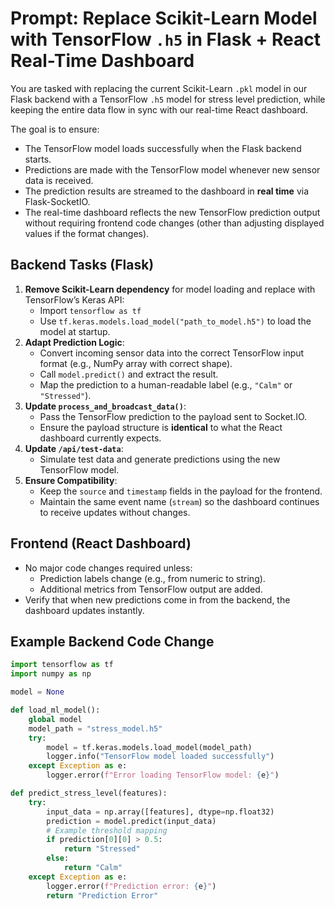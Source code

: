 # Prompt: Replace Scikit-Learn Model with TensorFlow `.h5` in Flask + React Real-Time Dashboard

You are tasked with replacing the current Scikit-Learn `.pkl` model in our Flask backend with a TensorFlow `.h5` model for stress level prediction, while keeping the entire data flow in sync with our real-time React dashboard.

The goal is to ensure:
- The TensorFlow model loads successfully when the Flask backend starts.
- Predictions are made with the TensorFlow model whenever new sensor data is received.
- The prediction results are streamed to the dashboard in **real time** via Flask-SocketIO.
- The real-time dashboard reflects the new TensorFlow prediction output without requiring frontend code changes (other than adjusting displayed values if the format changes).

## Backend Tasks (Flask)
1. **Remove Scikit-Learn dependency** for model loading and replace with TensorFlow’s Keras API:
   - Import `tensorflow as tf`
   - Use `tf.keras.models.load_model("path_to_model.h5")` to load the model at startup.
2. **Adapt Prediction Logic**:
   - Convert incoming sensor data into the correct TensorFlow input format (e.g., NumPy array with correct shape).
   - Call `model.predict()` and extract the result.
   - Map the prediction to a human-readable label (e.g., `"Calm"` or `"Stressed"`).
3. **Update `process_and_broadcast_data()`**:
   - Pass the TensorFlow prediction to the payload sent to Socket.IO.
   - Ensure the payload structure is **identical** to what the React dashboard currently expects.
4. **Update `/api/test-data`**:
   - Simulate test data and generate predictions using the new TensorFlow model.
5. **Ensure Compatibility**:
   - Keep the `source` and `timestamp` fields in the payload for the frontend.
   - Maintain the same event name (`stream`) so the dashboard continues to receive updates without changes.

## Frontend (React Dashboard)
- No major code changes required unless:
  - Prediction labels change (e.g., from numeric to string).
  - Additional metrics from TensorFlow output are added.
- Verify that when new predictions come in from the backend, the dashboard updates instantly.

## Example Backend Code Change
```python
import tensorflow as tf
import numpy as np

model = None

def load_ml_model():
    global model
    model_path = "stress_model.h5"
    try:
        model = tf.keras.models.load_model(model_path)
        logger.info("TensorFlow model loaded successfully")
    except Exception as e:
        logger.error(f"Error loading TensorFlow model: {e}")

def predict_stress_level(features):
    try:
        input_data = np.array([features], dtype=np.float32)
        prediction = model.predict(input_data)
        # Example threshold mapping
        if prediction[0][0] > 0.5:
            return "Stressed"
        else:
            return "Calm"
    except Exception as e:
        logger.error(f"Prediction error: {e}")
        return "Prediction Error"
